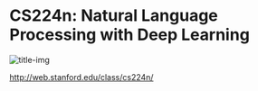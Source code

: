 # CS224n: Natural Language Processing with Deep Learning

![title-img](http://web.stanford.edu/class/cs224n/images/treeFrontSentiment.png)

http://web.stanford.edu/class/cs224n/

